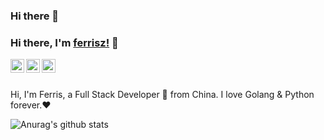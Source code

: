 ### Hi there 👋

### Hi there, I'm [ferrisz!](https://zhoufeiyu.com) 👋

<a href="mailto:feiyu.zhou@outlook.com">
  <img align="left" alt="Ferris's Email | Email" width="22px" src="https://cdn.jsdelivr.net/npm/simple-icons@3.1.0/icons/minutemailer.svg" />
</a>
<a href="tencent://message/?uin=10534784">
  <img align="left" alt="Ferris's qq" width="22px" src="https://cdn.jsdelivr.net/npm/simple-icons@3.1.0/icons/tencentqq.svg" />
</a>
<a href="weixin://qr/title=zhou_feiyu">
  <img align="left" alt="Ferris's Weixin" width="22px" src="https://cdn.jsdelivr.net/npm/simple-icons@3.1.0/icons/wechat.svg" />
</a>

<br/>
<br/>

Hi, I'm Ferris, a Full Stack Developer 🚀 from China. I love Golang & Python forever.❤️ 

![Anurag's github stats](https://github-readme-stats.vercel.app/api?username=ferrisz&show_icons=true)


